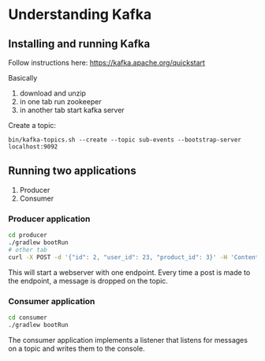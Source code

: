 # Understanding Kafka

## Installing and running Kafka

Follow instructions here: https://kafka.apache.org/quickstart

Basically
1. download and unzip
2. in one tab run zookeeper
3. in another tab start kafka server

Create a topic:
```
bin/kafka-topics.sh --create --topic sub-events --bootstrap-server localhost:9092
```

## Running two applications

1. Producer
2. Consumer

### Producer application

```bash
cd producer
./gradlew bootRun
# other tab
curl -X POST -d '{"id": 2, "user_id": 23, "product_id": 3}' -H 'Content-Type: application/json' http://localhost:8080/sub
```

This will start a webserver with one endpoint. Every time a post is made to the endpoint, a message is dropped on the topic.

### Consumer application

```bash
cd consumer
./gradlew bootRun
```

The consumer application implements a listener that listens for messages on a topic and writes them to the console.
